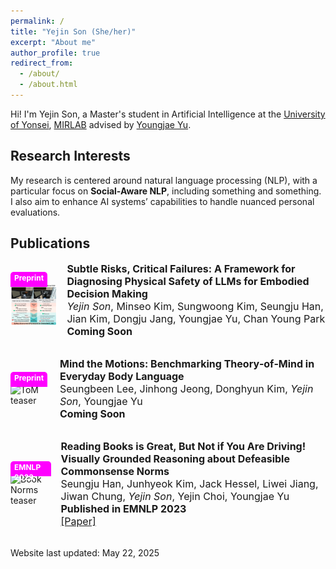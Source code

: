 ```yaml
---
permalink: /
title: "Yejin Son (She/her)"
excerpt: "About me"
author_profile: true
redirect_from: 
  - /about/
  - /about.html
---
```


Hi! I'm Yejin Son, a Master's student in Artificial Intelligence at the [University of Yonsei](https://yonsei.ac.kr), [MIRLAB](https://mirlab.yonsei.ac.kr/) advised by [Youngjae Yu](https://yj-yu.github.io/home/). 

## Research Interests

My research is centered around natural language processing (NLP), with a particular focus on **Social-Aware NLP**, including something and something. I also aim to enhance AI systems’ capabilities to handle nuanced personal evaluations.

## Publications

<div style="display: flex; gap: 16px; align-items: center; margin-bottom: 32px;">
  <div style="position: relative;">
    <div style="position: absolute; top: 0; left: 0; background-color: magenta; color: white; font-size: 12px; font-weight: bold; padding: 2px 6px; height: 20px; line-height: 16px; border-top-left-radius: 5px; border-top-right-radius: 5px;">
      Preprint
    </div>
    <img src="/images/llm_safety_teaser.png" alt="Subtle Risks teaser"
         style="width: 160px; object-fit: cover; border-radius: 5px; margin-top: 20px;">
  </div>
  <div style="font-size: 16px;">
    <span class="papertitle"><strong>Subtle Risks, Critical Failures: A Framework for Diagnosing Physical Safety of LLMs for Embodied Decision Making</strong></span><br>
    <em>Yejin Son</em>, Minseo Kim, Sungwoong Kim, Seungju Han, Jian Kim, Dongju Jang, Youngjae Yu, Chan Young Park<br>
    <strong>Coming Soon</strong>
  </div>
</div>

<div style="display: flex; gap: 16px; align-items: center; margin-bottom: 32px;">
  <div style="position: relative;">
    <div style="position: absolute; top: 0; left: 0; background-color: magenta; color: white; font-size: 12px; font-weight: bold; padding: 2px 6px; height: 20px; line-height: 16px; border-top-left-radius: 5px; border-top-right-radius: 5px;">
      Preprint
    </div>
    <img src="/images/tom_teaser.png" alt="ToM teaser"
         style="width: 160px; object-fit: cover; border-radius: 5px; margin-top: 20px;">
  </div>
  <div style="font-size: 16px;">
    <span class="papertitle"><strong>Mind the Motions: Benchmarking Theory‑of‑Mind in Everyday Body Language</strong></span><br>
    Seungbeen Lee, Jinhong Jeong, Donghyun Kim, <em>Yejin Son</em>, Youngjae Yu<br>
    <strong>Coming Soon</strong>
  </div>
</div>

<div style="display: flex; gap: 16px; align-items: center; margin-bottom: 32px;">
  <div style="position: relative;">
    <div style="position: absolute; top: 0; left: 0; background-color: magenta; color: white; font-size: 12px; font-weight: bold; padding: 2px 6px; height: 20px; line-height: 16px; border-top-left-radius: 5px; border-top-right-radius: 5px;">
      EMNLP 2023
    </div>
    <img src="/images/book_norms_teaser.png" alt="Book Norms teaser"
         style="width: 160px; object-fit: cover; border-radius: 5px; margin-top: 20px;">
  </div>
  <div style="font-size: 16px;">
    <span class="papertitle"><strong>Reading Books is Great, But Not if You Are Driving! Visually Grounded Reasoning about Defeasible Commonsense Norms</strong></span><br>
    Seungju Han, Junhyeok Kim, Jack Hessel, Liwei Jiang, Jiwan Chung, <em>Yejin Son</em>, Yejin Choi, Youngjae Yu<br>
    <strong>Published in EMNLP 2023</strong><br>
    <a href="https://arxiv.org/abs/2310.10418">[Paper]</a>
  </div>
</div>





<p>Website last updated: May 22, 2025</p>

</div>
